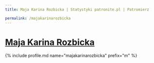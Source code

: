 ```yaml
---
title: Maja Karina Rozbicka | Statystyki patronite.pl | Patromierz

permalink: /majakarinarozbicka
---
```


# [Maja Karina Rozbicka](https://patronite.pl/majakarinarozbicka)

{% include profile.md name="majakarinarozbicka" prefix="m" %}
